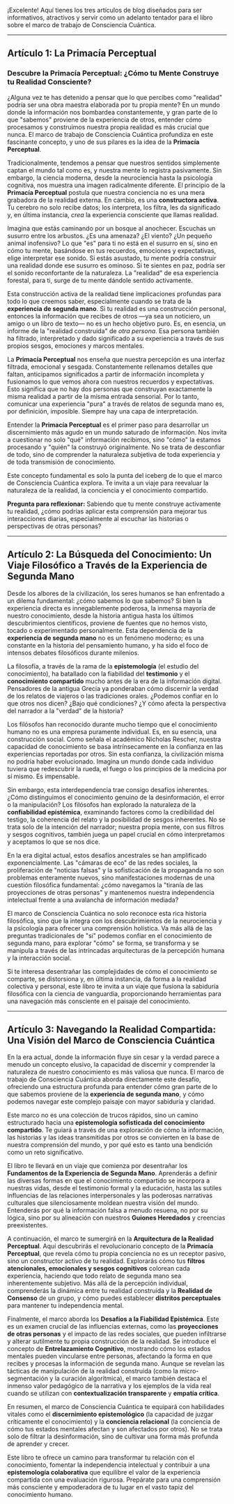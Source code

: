 ¡Excelente! Aquí tienes los tres artículos de blog diseñados para ser informativos, atractivos y servir como un adelanto tentador para el libro sobre el marco de trabajo de Consciencia Cuántica.

---

## Artículo 1: La Primacía Perceptual

### Descubre la Primacía Perceptual: ¿Cómo tu Mente Construye tu Realidad Consciente?

¿Alguna vez te has detenido a pensar que lo que percibes como "realidad" podría ser una obra maestra elaborada por tu propia mente? En un mundo donde la información nos bombardea constantemente, y gran parte de lo que "sabemos" proviene de la experiencia de otros, entender cómo procesamos y construimos nuestra propia realidad es más crucial que nunca. El marco de trabajo de Consciencia Cuántica profundiza en este fascinante concepto, y uno de sus pilares es la idea de la **Primacía Perceptual**.

Tradicionalmente, tendemos a pensar que nuestros sentidos simplemente captan el mundo tal como es, y nuestra mente lo registra pasivamente. Sin embargo, la ciencia moderna, desde la neurociencia hasta la psicología cognitiva, nos muestra una imagen radicalmente diferente. El principio de la **Primacía Perceptual** postula que nuestra conciencia no es una mera grabadora de la realidad externa. En cambio, es una **constructora activa**. Tu cerebro no solo recibe datos; los interpreta, los filtra, les da significado y, en última instancia, *crea* la experiencia consciente que llamas realidad.

Imagina que estás caminando por un bosque al anochecer. Escuchas un susurro entre los arbustos. ¿Es una amenaza? ¿El viento? ¿Un pequeño animal inofensivo? Lo que "es" para ti no está en el susurro en sí, sino en cómo tu mente, basándose en tus recuerdos, emociones y expectativas, elige interpretar ese sonido. Si estás asustado, tu mente podría construir una realidad donde ese susurro es ominoso. Si te sientes en paz, podría ser el sonido reconfortante de la naturaleza. La "realidad" de esa experiencia forestal, para ti, surge de tu mente dándole sentido activamente.

Esta construcción activa de la realidad tiene implicaciones profundas para todo lo que creemos saber, especialmente cuando se trata de la **experiencia de segunda mano**. Si tu realidad es una construcción personal, entonces la información que recibes de otros —ya sea un noticiero, un amigo o un libro de texto— no es un hecho objetivo puro. Es, en esencia, un informe de la "realidad construida" de *otra persona*. Esa persona también ha filtrado, interpretado y dado significado a su experiencia a través de sus propios sesgos, emociones y marcos mentales.

La **Primacía Perceptual** nos enseña que nuestra percepción es una interfaz filtrada, emocional y sesgada. Constantemente rellenamos detalles que faltan, anticipamos significados a partir de información incompleta y fusionamos lo que vemos ahora con nuestros recuerdos y expectativas. Esto significa que no hay dos personas que construyan exactamente la misma realidad a partir de la misma entrada sensorial. Por lo tanto, comunicar una experiencia "pura" a través de relatos de segunda mano es, por definición, imposible. Siempre hay una capa de interpretación.

Entender la **Primacía Perceptual** es el primer paso para desarrollar un discernimiento más agudo en un mundo saturado de información. Nos invita a cuestionar no solo "qué" información recibimos, sino "cómo" la estamos procesando y "quién" la construyó originalmente. No se trata de desconfiar de todo, sino de comprender la naturaleza subjetiva de toda experiencia y de toda transmisión de conocimiento.

Este concepto fundamental es solo la punta del iceberg de lo que el marco de Consciencia Cuántica explora. Te invita a un viaje para reevaluar la naturaleza de la realidad, la conciencia y el conocimiento compartido.

**Pregunta para reflexionar:** Sabiendo que tu mente construye activamente tu realidad, ¿cómo podrías aplicar esta comprensión para mejorar tus interacciones diarias, especialmente al escuchar las historias o perspectivas de otras personas?

---

## Artículo 2: La Búsqueda del Conocimiento: Un Viaje Filosófico a Través de la Experiencia de Segunda Mano

Desde los albores de la civilización, los seres humanos se han enfrentado a un dilema fundamental: ¿cómo sabemos lo que sabemos? Si bien la experiencia directa es innegablemente poderosa, la inmensa mayoría de nuestro conocimiento, desde la historia antigua hasta los últimos descubrimientos científicos, proviene de fuentes que no hemos visto, tocado o experimentado personalmente. Esta dependencia de la **experiencia de segunda mano** no es un fenómeno moderno; es una constante en la historia del pensamiento humano, y ha sido el foco de intensos debates filosóficos durante milenios.

La filosofía, a través de la rama de la **epistemología** (el estudio del conocimiento), ha batallado con la fiabilidad del **testimonio** y el **conocimiento compartido** mucho antes de la era de la información digital. Pensadores de la antigua Grecia ya ponderaban cómo discernir la verdad de los relatos de viajeros o las tradiciones orales. ¿Podemos confiar en lo que otros nos dicen? ¿Bajo qué condiciones? ¿Y cómo afecta la perspectiva del narrador a la "verdad" de la historia?

Los filósofos han reconocido durante mucho tiempo que el conocimiento humano no es una empresa puramente individual. Es, en su esencia, una construcción social. Como señala el académico Nicholas Rescher, nuestra capacidad de conocimiento se basa intrínsecamente en la confianza en las experiencias reportadas por otros. Sin esta confianza, la civilización misma no podría haber evolucionado. Imagina un mundo donde cada individuo tuviera que redescubrir la rueda, el fuego o los principios de la medicina por sí mismo. Es impensable.

Sin embargo, esta interdependencia trae consigo desafíos inherentes. ¿Cómo distinguimos el conocimiento genuino de la desinformación, el error o la manipulación? Los filósofos han explorado la naturaleza de la **confiabilidad epistémica**, examinando factores como la credibilidad del testigo, la coherencia del relato y la posibilidad de sesgos inherentes. No se trata solo de la intención del narrador; nuestra propia mente, con sus filtros y sesgos cognitivos, también juega un papel crucial en cómo interpretamos y aceptamos lo que se nos dice.

En la era digital actual, estos desafíos ancestrales se han amplificado exponencialmente. Las "cámaras de eco" de las redes sociales, la proliferación de "noticias falsas" y la sofisticación de la propaganda no son problemas enteramente nuevos, sino manifestaciones modernas de una cuestión filosófica fundamental: ¿cómo navegamos la "tiranía de las proyecciones de otras personas" y mantenemos nuestra independencia intelectual frente a una avalancha de información mediada?

El marco de Consciencia Cuántica no solo reconoce esta rica historia filosófica, sino que la integra con los descubrimientos de la neurociencia y la psicología para ofrecer una comprensión holística. Va más allá de las preguntas tradicionales de "si" podemos confiar en el conocimiento de segunda mano, para explorar "cómo" se forma, se transforma y se manipula a través de las intrincadas arquitecturas de la percepción humana y la interacción social.

Si te interesa desentrañar las complejidades de cómo el conocimiento se comparte, se distorsiona y, en última instancia, da forma a la realidad colectiva y personal, este libro te invita a un viaje que fusiona la sabiduría filosófica con la ciencia de vanguardia, proporcionando herramientas para una navegación más consciente en el paisaje del conocimiento.

---

## Artículo 3: Navegando la Realidad Compartida: Una Visión del Marco de Consciencia Cuántica

En la era actual, donde la información fluye sin cesar y la verdad parece a menudo un concepto elusivo, la capacidad de discernir y comprender la naturaleza de nuestro conocimiento es más valiosa que nunca. El marco de trabajo de Consciencia Cuántica aborda directamente este desafío, ofreciendo una estructura profunda para entender cómo gran parte de lo que sabemos proviene de la **experiencia de segunda mano**, y cómo podemos navegar este complejo paisaje con mayor sabiduría y claridad.

Este marco no es una colección de trucos rápidos, sino un camino estructurado hacia una **epistemología sofisticada del conocimiento compartido**. Te guiará a través de una exploración de cómo la información, las historias y las ideas transmitidas por otros se convierten en la base de nuestra comprensión del mundo, y por qué esto es tanto una bendición como un reto significativo.

El libro te llevará en un viaje que comienza por desentrañar los **Fundamentos de la Experiencia de Segunda Mano**. Aprenderás a definir las diversas formas en que el conocimiento compartido se incorpora a nuestras vidas, desde el testimonio formal y la educación, hasta las sutiles influencias de las relaciones interpersonales y las poderosas narrativas culturales que silenciosamente moldean nuestra visión del mundo. Entenderás por qué la información falsa a menudo resuena, no por su lógica, sino por su alineación con nuestros **Guiones Heredados** y creencias preexistentes.

A continuación, el marco te sumergirá en la **Arquitectura de la Realidad Perceptual**. Aquí descubrirás el revolucionario concepto de la **Primacía Perceptual**, que revela cómo tu propia conciencia no es un receptor pasivo, sino un constructor activo de tu realidad. Explorarás cómo tus **filtros atencionales, emocionales y sesgos cognitivos** colorean cada experiencia, haciendo que todo relato de segunda mano sea inherentemente subjetivo. Más allá de la percepción individual, comprenderás la dinámica entre tu realidad construida y la **Realidad de Consenso** de un grupo, y cómo puedes establecer **distritos perceptuales** para mantener tu independencia mental.

Finalmente, el marco aborda los **Desafíos a la Fiabilidad Epistémica**. Este es un examen crucial de las influencias externas, como las **proyecciones de otras personas** y el impacto de las redes sociales, que pueden infiltrarse y alterar sutilmente tu propia construcción de la realidad. Se introduce el concepto de **Entrelazamiento Cognitivo**, mostrando cómo los estados mentales pueden vincularse entre personas, afectando la forma en que recibes y procesas la información de segunda mano. Aunque se revelan las tácticas de manipulación de la realidad construida (como la micro-segmentación y la curación algorítmica), el marco también destaca el inmenso valor pedagógico de la narrativa y los ejemplos de la vida real cuando se utilizan con **contextualización transparente** y **empatía crítica**.

En resumen, el marco de Consciencia Cuántica te equipará con habilidades vitales como el **discernimiento epistemológico** (la capacidad de juzgar críticamente el conocimiento) y la **conciencia relacional** (la conciencia de cómo tus estados mentales afectan y son afectados por otros). No se trata solo de filtrar la desinformación, sino de cultivar una forma más profunda de aprender y crecer.

Este libro te ofrece un camino para transformar tu relación con el conocimiento, fomentar la independencia intelectual y contribuir a una **epistemología colaborativa** que equilibre el valor de la experiencia compartida con una evaluación rigurosa. Prepárate para una comprensión más consciente y empoderadora de tu lugar en el vasto tapiz del conocimiento humano.